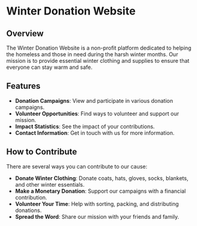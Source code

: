 # Winter Donation Website

## Overview

The Winter Donation Website is a non-profit platform dedicated to helping the homeless and those in need during the harsh winter months. Our mission is to provide essential winter clothing and supplies to ensure that everyone can stay warm and safe.

## Features

-   **Donation Campaigns**: View and participate in various donation campaigns.
-   **Volunteer Opportunities**: Find ways to volunteer and support our mission.
-   **Impact Statistics**: See the impact of your contributions.
-   **Contact Information**: Get in touch with us for more information.

## How to Contribute

There are several ways you can contribute to our cause:

-   **Donate Winter Clothing**: Donate coats, hats, gloves, socks, blankets, and other winter essentials.
-   **Make a Monetary Donation**: Support our campaigns with a financial contribution.
-   **Volunteer Your Time**: Help with sorting, packing, and distributing donations.
-   **Spread the Word**: Share our mission with your friends and family.
